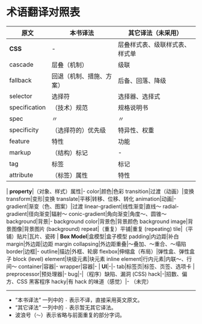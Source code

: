 # 术语翻译对照表

原文|本书译法|其它译法（未采用）
---|---|---
**CSS**|-|层叠样式表、级联样式表、样式单
cascade|层叠（机制）|级联
fallback|回退（机制、措施、方案）|后备、回落、降级
selector|选择符|选择器、选择式
specification|（技术）规范|规格说明书
spec|〃|〃
specificity|（选择符的）优先级|特异性、权重
feature|特性|功能
markup|（结构）标记|-
tag|标签|标记
attribute|（标签）属性|特性
|
**property**|（对象、样式）属性|-
color|颜色|色彩
transition|过渡（动画）|变换
transform|变形|变换
translate|平移|转移、位移、转化
animation|动画|-
gradient|渐变（色、图案）|过渡
linear-gradient|线性渐变|直线～
radial-gradient|径向渐变|辐射～
conic-gradient|角向渐变|角度～、圆锥～
background|背景|-
background color|背景色|背景颜色
background image|背景图像|背景图片
(background) repeat|（重复）平铺|重复
(repeating) tile|（平铺）贴片|瓦片、瓷砖
|
**Box Model**|盒模型|盒子模型
padding|内边距|补白
margin|外边距|边距
margin collapsing|外边距重叠|～叠加、～重合、～塌陷
border|边框|-
outline|描边|外框、轮廓
flexbox|伸缩盒（布局）|弹性盒、弹性盒子
block (level) element|块级元素|块元素
inline element|行内元素|内联～、行间～
container|容器|-
wrapper|容器|-
|
**UI**|-|-
tab|标签页|标签、页签、选项卡
|
preprocessor|预处理器|-
bug|-|（程序）缺陷、漏洞
(CSS) hack|-|招数、偏方、CSS 黑客程序
hacky|有 hack 的味道（感觉）|-
（未完）

***

* “本书译法” 一列中的 `-` 表示不译，直接采用英文原文。
* “其它译法” 一列中的 `-` 表示暂无其它译法。
* 波浪号（`～`）表示省略与前面重复的部分字词。
